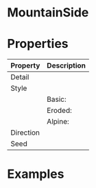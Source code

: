# MountainSide


# Properties


| Property | Description| 
| -------- | -----------|
| Detail |  |
| Style |  |
| | Basic: <desc> |
| | Eroded: <desc> |
| | Alpine: <desc> |
| Direction |  |
| Seed |  |




# Examples
